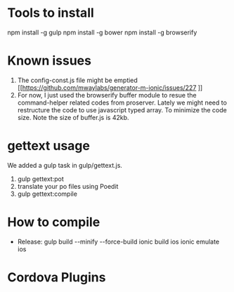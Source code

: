 # Tools to install

npm install -g gulp
npm install -g bower
npm install -g browserify

# Known issues

1. The config-const.js file might be emptied [[https://github.com/mwaylabs/generator-m-ionic/issues/227
]]
2. For now, I just used the browserify buffer module to resue the command-helper related codes from proserver. Lately we might need to restructure the code to use javascript typed array. To minimize the code size. Note the size of buffer.js is 42kb.

# gettext usage

We added a gulp task in gulp/gettext.js.

1. gulp gettext:pot
2. translate your po files using Poedit
3. gulp gettext:compile

# How to compile

- Release:
gulp build --minify --force-build
ionic build ios
ionic emulate ios

# Cordova Plugins
